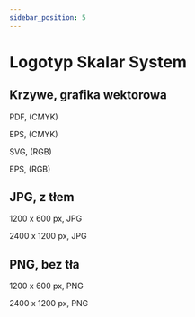 ```yaml
---
sidebar_position: 5
---
```


# Logotyp Skalar System

## Krzywe, grafika wektorowa

PDF, (CMYK)

EPS, (CMYK)

SVG, (RGB)

EPS, (RGB)

## JPG, z tłem

1200 x 600 px, JPG

2400 x 1200 px, JPG

## PNG, bez tła

1200 x 600 px, PNG

2400 x 1200 px, PNG